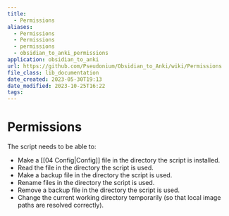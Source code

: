```yaml
---
title:
  - Permissions
aliases:
  - Permissions
  - Permissions
  - permissions
  - obsidian_to_anki_permissions
application: obsidian_to_anki
url: https://github.com/Pseudonium/Obsidian_to_Anki/wiki/Permissions
file_class: lib_documentation
date_created: 2023-05-30T19:13
date_modified: 2023-10-25T16:22
tags: 
---
```

# Permissions

The script needs to be able to:

- Make a [[04 Config|Config]] file in the directory the script is installed.
- Read the file in the directory the script is used.
- Make a backup file in the directory the script is used.
- Rename files in the directory the script is used.
- Remove a backup file in the directory the script is used.
- Change the current working directory temporarily (so that local image paths are resolved correctly).
